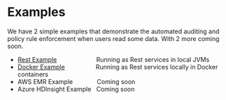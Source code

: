 # Examples

We have 2 simple examples that demonstrate the automated auditing and policy rule enforcement when users read some data. With 2 more coming soon.

* [Rest Example](../deployment/local-jvm/README.md)&nbsp; &nbsp; &nbsp; &nbsp; &nbsp; &nbsp; &nbsp; &nbsp; &nbsp; &nbsp; &nbsp; &nbsp;Running as Rest services in local JVMs
* [Docker Example](../deployment/local-jvm/README.md)&nbsp; &nbsp; &nbsp; &nbsp; &nbsp; &nbsp; &nbsp; &nbsp; &nbsp; Running as Rest services locally in Docker containers
* AWS EMR Example &nbsp; &nbsp; &nbsp; &nbsp; &nbsp; &nbsp; &nbsp;Coming soon
* Azure HDInsight Example &nbsp; Coming soon